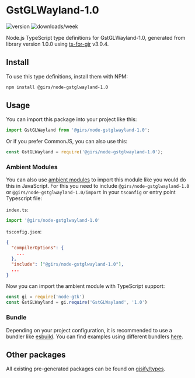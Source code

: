 
# GstGLWayland-1.0

![version](https://img.shields.io/npm/v/@girs/node-gstglwayland-1.0)
![downloads/week](https://img.shields.io/npm/dw/@girs/node-gstglwayland-1.0)


Node.js TypeScript type definitions for GstGLWayland-1.0, generated from library version 1.0.0 using [ts-for-gir](https://github.com/gjsify/ts-for-gir) v3.0.4.


## Install

To use this type definitions, install them with NPM:
```bash
npm install @girs/node-gstglwayland-1.0
```

## Usage

You can import this package into your project like this:
```ts
import GstGLWayland from '@girs/node-gstglwayland-1.0';
```

Or if you prefer CommonJS, you can also use this:
```ts
const GstGLWayland = require('@girs/node-gstglwayland-1.0');
```

### Ambient Modules

You can also use [ambient modules](https://github.com/gjsify/ts-for-gir/tree/main/packages/cli#ambient-modules) to import this module like you would do this in JavaScript.
For this you need to include `@girs/node-gstglwayland-1.0` or `@girs/node-gstglwayland-1.0/import` in your `tsconfig` or entry point Typescript file:

`index.ts`:
```ts
import '@girs/node-gstglwayland-1.0'
```

`tsconfig.json`:
```json
{
  "compilerOptions": {
    ...
  },
  "include": ["@girs/node-gstglwayland-1.0"],
  ...
}
```

Now you can import the ambient module with TypeScript support: 

```ts
const gi = require('node-gtk')
const GstGLWayland = gi.require('GstGLWayland', '1.0')
```


### Bundle

Depending on your project configuration, it is recommended to use a bundler like [esbuild](https://esbuild.github.io/). You can find examples using different bundlers [here](https://github.com/gjsify/ts-for-gir/tree/main/examples).

## Other packages

All existing pre-generated packages can be found on [gjsify/types](https://github.com/gjsify/types).

